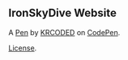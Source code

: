 IronSkyDive Website 
--------------------


A [Pen](https://codepen.io/krcoded/pen/abWKOmG) by [KRCODED](https://codepen.io/krcoded) on [CodePen](https://codepen.io).

[License](https://codepen.io/krcoded/pen/abWKOmG/license).